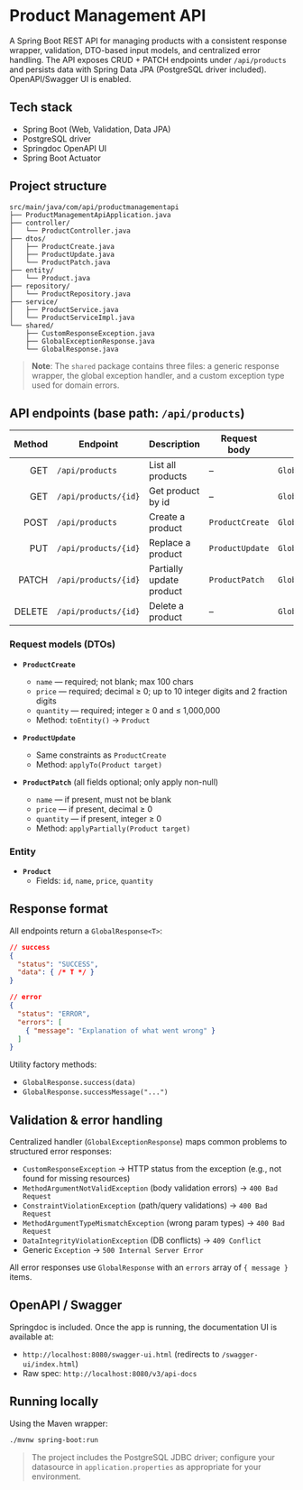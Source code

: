 # Product Management API

A Spring Boot REST API for managing products with a consistent response wrapper, validation, DTO-based input models, and centralized error handling. The API exposes CRUD + PATCH endpoints under `/api/products` and persists data with Spring Data JPA (PostgreSQL driver included). OpenAPI/Swagger UI is enabled.

## Tech stack
- Spring Boot (Web, Validation, Data JPA)
- PostgreSQL driver
- Springdoc OpenAPI UI
- Spring Boot Actuator

## Project structure
```
src/main/java/com/api/productmanagementapi
├── ProductManagementApiApplication.java
├── controller/
│   └── ProductController.java
├── dtos/
│   ├── ProductCreate.java
│   ├── ProductUpdate.java
│   └── ProductPatch.java
├── entity/
│   └── Product.java
├── repository/
│   └── ProductRepository.java
├── service/
│   ├── ProductService.java
│   └── ProductServiceImpl.java
└── shared/
    ├── CustomResponseException.java
    ├── GlobalExceptionResponse.java
    └── GlobalResponse.java
```
> **Note**: The `shared` package contains three files: a generic response wrapper, the global exception handler, and a custom exception type used for domain errors.

## API endpoints (base path: `/api/products`)

| Method | Endpoint               | Description               | Request body           | Response body             |
|-------:|------------------------|---------------------------|------------------------|---------------------------|
| GET    | `/api/products`        | List all products         | –                      | `GlobalResponse<List<Product>>` |
| GET    | `/api/products/{id}`   | Get product by id         | –                      | `GlobalResponse<Product>` |
| POST   | `/api/products`        | Create a product          | `ProductCreate`        | `GlobalResponse<Product>` |
| PUT    | `/api/products/{id}`   | Replace a product         | `ProductUpdate`        | `GlobalResponse<Product>` |
| PATCH  | `/api/products/{id}`   | Partially update product  | `ProductPatch`         | `GlobalResponse<Product>` |
| DELETE | `/api/products/{id}`   | Delete a product          | –                      | `GlobalResponse<{message}>` |

### Request models (DTOs)

- **`ProductCreate`**
  - `name` — required; not blank; max 100 chars
  - `price` — required; decimal ≥ 0; up to 10 integer digits and 2 fraction digits
  - `quantity` — required; integer ≥ 0 and ≤ 1,000,000
  - Method: `toEntity()` → `Product`

- **`ProductUpdate`**
  - Same constraints as `ProductCreate`
  - Method: `applyTo(Product target)`

- **`ProductPatch`** (all fields optional; only apply non-null)
  - `name` — if present, must not be blank
  - `price` — if present, decimal ≥ 0
  - `quantity` — if present, integer ≥ 0
  - Method: `applyPartially(Product target)`

### Entity
- **`Product`**
  - Fields: `id`, `name`, `price`, `quantity`

## Response format

All endpoints return a `GlobalResponse<T>`:

```json
// success
{
  "status": "SUCCESS",
  "data": { /* T */ }
}
```
```json
// error
{
  "status": "ERROR",
  "errors": [
    { "message": "Explanation of what went wrong" }
  ]
}
```

Utility factory methods:
- `GlobalResponse.success(data)`
- `GlobalResponse.successMessage("...")`

## Validation & error handling

Centralized handler (`GlobalExceptionResponse`) maps common problems to structured error responses:
- `CustomResponseException` → HTTP status from the exception (e.g., not found for missing resources)
- `MethodArgumentNotValidException` (body validation errors) → `400 Bad Request`
- `ConstraintViolationException` (path/query validations) → `400 Bad Request`
- `MethodArgumentTypeMismatchException` (wrong param types) → `400 Bad Request`
- `DataIntegrityViolationException` (DB conflicts) → `409 Conflict`
- Generic `Exception` → `500 Internal Server Error`

All error responses use `GlobalResponse` with an `errors` array of `{ message }` items.

## OpenAPI / Swagger

Springdoc is included. Once the app is running, the documentation UI is available at:

- `http://localhost:8080/swagger-ui.html` (redirects to `/swagger-ui/index.html`)
- Raw spec: `http://localhost:8080/v3/api-docs`

## Running locally

Using the Maven wrapper:

```bash
./mvnw spring-boot:run
```

> The project includes the PostgreSQL JDBC driver; configure your datasource in `application.properties` as appropriate for your environment.
